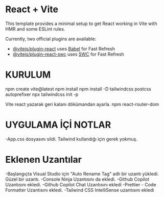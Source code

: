 # React + Vite

This template provides a minimal setup to get React working in Vite with HMR and some ESLint rules.

Currently, two official plugins are available:

- [@vitejs/plugin-react](https://github.com/vitejs/vite-plugin-react/blob/main/packages/plugin-react/README.md) uses [Babel](https://babeljs.io/) for Fast Refresh
- [@vitejs/plugin-react-swc](https://github.com/vitejs/vite-plugin-react-swc) uses [SWC](https://swc.rs/) for Fast Refresh


# KURULUM
npm create vite@latest
npm install
npm install -D tailwindcss postcss autoprefixer
npx tailwindcss init -p

Vite react yazarak geri kalanı dökümandan ayarla.
npm react-router-dom


# UYGULAMA İÇİ NOTLAR
-App.css dosyasını sildi. Tailwind kullandığı için gerek yokmuş.

# Eklenen Uzantılar
-Başlangıçta Visual Studio için "Auto Rename Tag" adlı bir uzantı yükledi. Güzel bir uzantı.
-Console Ninja Uzantısını da ekledi.
-Github Copilot Uzantısını ekledi.
-Github Copilot Chat Uzantısını ekledi
-Prettier - Code Formatter Uzantısını ekledi. 
-Tailwind CSS IntelliSense uzantısını ekledi
